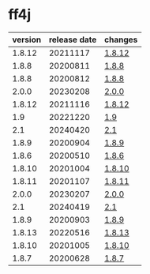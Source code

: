 # ff4j	


|version|release date|changes|
|---|---|---|
|1.8.12|20211117|[1.8.12](./1.8.12-20211117.md)|
|1.8.8|20200811|[1.8.8](./1.8.8-20200811.md)|
|1.8.8|20200812|[1.8.8](./1.8.8-20200812.md)|
|2.0.0|20230208|[2.0.0](./2.0.0-20230208.md)|
|1.8.12|20211116|[1.8.12](./1.8.12-20211116.md)|
|1.9|20221220|[1.9](./1.9-20221220.md)|
|2.1|20240420|[2.1](./2.1-20240420.md)|
|1.8.9|20200904|[1.8.9](./1.8.9-20200904.md)|
|1.8.6|20200510|[1.8.6](./1.8.6-20200510.md)|
|1.8.10|20201004|[1.8.10](./1.8.10-20201004.md)|
|1.8.11|20201107|[1.8.11](./1.8.11-20201107.md)|
|2.0.0|20230207|[2.0.0](./2.0.0-20230207.md)|
|2.1|20240419|[2.1](./2.1-20240419.md)|
|1.8.9|20200903|[1.8.9](./1.8.9-20200903.md)|
|1.8.13|20220516|[1.8.13](./1.8.13-20220516.md)|
|1.8.10|20201005|[1.8.10](./1.8.10-20201005.md)|
|1.8.7|20200628|[1.8.7](./1.8.7-20200628.md)|
